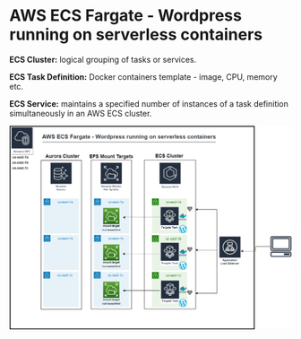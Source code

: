 # AWS ECS Fargate - Wordpress running on serverless containers

**ECS Cluster:** logical grouping of tasks or services.

**ECS Task Definition:** Docker containers template - image, CPU, memory etc.

**ECS Service:** maintains a specified number of instances of a task definition simultaneously in an AWS ECS cluster.

![picture alt](https://github.com/George-T-Serban/aws-ecs-fargate-serverless-containers/blob/main/aws-fargate-wordpress.png?raw=true)
